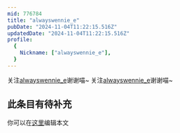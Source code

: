 ```yaml
---
mid: 776784
title: "alwayswennie_e"
pubDate: "2024-11-04T11:22:15.516Z"
updatedDate: "2024-11-04T11:22:15.516Z"
profile:
  {
    Nickname: ["alwayswennie_e"],
  }
---
```


关注[alwayswennie_e](https://space.bilibili.com/776784)谢谢喵~ 关注[alwayswennie_e](https://space.bilibili.com/776784)谢谢喵~

## 此条目有待补充
你可以在[这里](https://github.com/Yuhanawa/VTuber.ICU-Content/edit/master/v/alwayswennie_e/index.md)编辑本文
